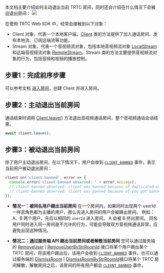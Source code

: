 本文档主要介绍如何主动退出当前 TRTC 房间，同时还会介绍在什么情况下会被迫退出房间：
![](https://qcloudimg.tencent-cloud.cn/raw/b155aaff08a5baaaecaaa14a4f2229cc.png)

在使用 TRTC Web SDK 中，经常会接触到以下对象：
- Client 对象，代表一个本地客户端。[Client](https://web.sdk.qcloud.com/trtc/webrtc/doc/zh-cn/Client.html) 类的方法提供了加入通话房间、发布本地流、订阅远端流等功能。
- Stream 对象，代表一个音视频流对象，包括本地音视频流对象 [LocalStream](https://web.sdk.qcloud.com/trtc/webrtc/doc/zh-cn/LocalStream.html) 和远端音视频流对象 [RemoteStream](https://web.sdk.qcloud.com/trtc/webrtc/doc/zh-cn/RemoteStream.html)。Stream 类的方法主要提供音视频流对象的行为，包括音频和视频的播放控制。

[](id:step1)
## 步骤1：完成前序步骤
可以参考文档 [进入房间](https://tcloud-doc.isd.com/document/product/647/74636?!preview)，创建 Client 并进入房间。

[](id:step2)
## 步骤2：主动退出当前房间

通话结束时调用 [Client.leave()](https://web.sdk.qcloud.com/trtc/webrtc/doc/zh-cn/Client.html#leave) 方法退出音视频通话房间，整个音视频通话会话结束。

```javascript
await client.leave(); 
```

[](id:step3)
## 步骤3：被动退出当前房间
除了用户主动退出房间，在以下情况下，用户会收到 [`CLIENT_BANNED`](https://web.sdk.qcloud.com/trtc/webrtc/doc/zh-cn/module-ClientEvent.html#.CLIENT_BANNED) 事件，表示当前用户被动退出房间：

```javascript
client.on('client-banned', error => {
  console.error('client-banned observed: ' + error.message);
  // client-banned observed: client was banned because of duplicated userId joining the room.
  // client-banned observed: client was banned because of you got banned by account admin
});
```

- **情况一：被同名用户踢出当前房间**
在一个房间内，如果同时出现两个 userId 一样且角色都为主播的用户，那么先进入房间的用户会被踢出房间。
例如：A、B 两个用户，先后以相同的 `userId` 进入房间， A 会被 B 挤出房间。
同名用户同时进入同一房间是不允许的行为，可能会导致双方音视频通话异常，应避免出现这种情况。

- **情况二：通过服务端 API 踢出当前房间或者解散当前房间**
您可以通过服务端的 [RemoveUser](https://cloud.tencent.com/document/api/647/40496) | [RemoveUserByStrRoomId](https://cloud.tencent.com/document/api/647/50426) 接口将某个用户踢出某个 TRTC 房间，将该用户踢出后，该用户会收到 [`CLIENT_BANNED`](https://web.sdk.qcloud.com/trtc/webrtc/doc/zh-cn/module-ClientEvent.html#.CLIENT_BANNED) 事件。也可以通过服务端的 [DismissRoom](https://cloud.tencent.com/document/api/647/50089) | [DismissRoomByStrRoomId](https://cloud.tencent.com/document/api/647/37088)接口将某个 TRTC 房间解散，解散房间之后，该房间的所有用户都会 [`CLIENT_BANNED`](https://web.sdk.qcloud.com/trtc/webrtc/doc/zh-cn/module-ClientEvent.html#.CLIENT_BANNED) 事件。
